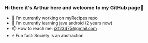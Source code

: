 ### Hi there it's Arthur here and welcome to my GitHub page👋

- 🔭 I’m currently working on myRecipes repo
- 🌱 I’m currently learning java android (2 years now)
- 📫 How to reach me: j3123475@gmail.com
- ⚡ Fun fact: Society is an abstraction

